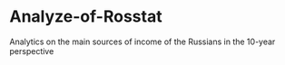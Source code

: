 # Analyze-of-Rosstat
Analytics on the main sources of income of the Russians in the 10-year perspective
